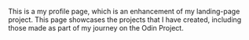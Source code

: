 This is a my profile page, which is an enhancement of my landing-page project. This page showcases the projects that I have created, including those made as part of my journey on the Odin Project. 